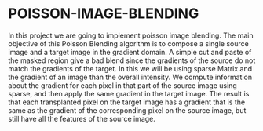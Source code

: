 # POISSON-IMAGE-BLENDING
In this project we are going to implement poisson image blending. The main objective of this Poisson Blending algorithm is to compose a single source image and a target image in the gradient domain. A simple cut and paste of the masked region give a bad blend since the gradients of the source do not match the gradients of the target. In this we will be using sparse Matrix and the gradient of an image than the overall intensity. We compute information about the gradient for each pixel in that part of the source image using sparse, and then apply the same gradient in the target image. The result is that each transplanted pixel on the target image has a gradient that is the same as the gradient of the corresponding pixel on the source image, but still have all the features of the source image.
